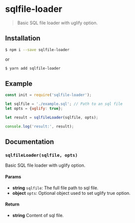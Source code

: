 # sqlfile-loader

> Basic SQL file loader with uglify option.

## Installation

```sh
$ npm i --save sqlfile-loader
```
or 
```sh
$ yarn add sqlfile-loader
```
## Example

```js
const init = require('sqlfile-loader');

let sqlfile = './example.sql'; // Path to an sql file
let opts = {uglify: true};

let result = sqlfileLoader(sqlfile, opts);

console.log('result:', result);
```

## Documentation


### `sqlfileLoader(sqlfile, opts)`
Basic SQL file loader with uglify option.

#### Params
- **string** `sqlfile`: The full file path to sql file.
- **object** `opts`: Optional object used to set uglify true option.

#### Return
- **string** Content of sql file.
